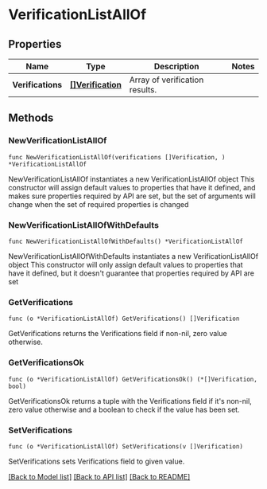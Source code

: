 # VerificationListAllOf

## Properties

Name | Type | Description | Notes
------------ | ------------- | ------------- | -------------
**Verifications** | [**[]Verification**](Verification.md) | Array of verification results. | 

## Methods

### NewVerificationListAllOf

`func NewVerificationListAllOf(verifications []Verification, ) *VerificationListAllOf`

NewVerificationListAllOf instantiates a new VerificationListAllOf object
This constructor will assign default values to properties that have it defined,
and makes sure properties required by API are set, but the set of arguments
will change when the set of required properties is changed

### NewVerificationListAllOfWithDefaults

`func NewVerificationListAllOfWithDefaults() *VerificationListAllOf`

NewVerificationListAllOfWithDefaults instantiates a new VerificationListAllOf object
This constructor will only assign default values to properties that have it defined,
but it doesn't guarantee that properties required by API are set

### GetVerifications

`func (o *VerificationListAllOf) GetVerifications() []Verification`

GetVerifications returns the Verifications field if non-nil, zero value otherwise.

### GetVerificationsOk

`func (o *VerificationListAllOf) GetVerificationsOk() (*[]Verification, bool)`

GetVerificationsOk returns a tuple with the Verifications field if it's non-nil, zero value otherwise
and a boolean to check if the value has been set.

### SetVerifications

`func (o *VerificationListAllOf) SetVerifications(v []Verification)`

SetVerifications sets Verifications field to given value.



[[Back to Model list]](../README.md#documentation-for-models) [[Back to API list]](../README.md#documentation-for-api-endpoints) [[Back to README]](../README.md)


